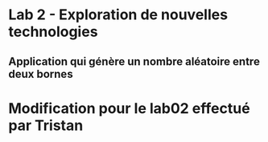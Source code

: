 # Lab 2 - Exploration de nouvelles technologies

## Application qui génère un nombre aléatoire entre deux bornes
# Modification pour le lab02 effectué par Tristan
